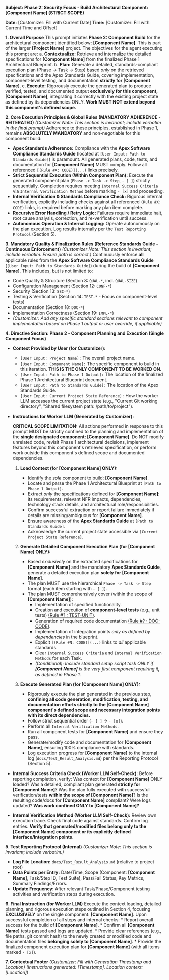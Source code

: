 **Subject: Phase 2: Security Focus - Build Architectural Component: [Component Name] (STRICT SCOPE)**

**Date:** [Customizer: Fill with Current Date]
**Time:** [Customizer: Fill with Current Time and Offset]

**1. Overall Purpose**
This prompt initiates **Phase 2: Component Build** for the architectural component identified below: **[Component Name]**. This is part of the larger **[Project Name]** project. The objectives for the agent executing this prompt are:
    a. **Contextualize:** Retrieve and internalize the detailed specifications for **[Component Name]** from the finalized Phase 1 Architectural Blueprint.
    b. **Plan:** Generate a detailed, standards-compliant execution plan (Phase -> Task -> Step) based *only* on the retrieved specifications and the Apex Standards Guide, covering implementation, component-level testing, and documentation **strictly for [Component Name]**.
    c. **Execute:** Rigorously execute the generated plan to produce verified, tested, and documented output **exclusively for this component, [Component Name]**, integrating it correctly with the existing project state as defined by its dependencies ONLY. **Work MUST NOT extend beyond this component's defined scope.**

**2. Core Execution Principles & Global Rules (MANDATORY ADHERENCE - REITERATED)**
*(Customizer Note: This section is invariant; include verbatim in the final prompt)*
Adherence to these principles, established in Phase 1, remains **ABSOLUTELY MANDATORY** and non-negotiable for this component build:

* **Apex Standards Adherence:** Compliance with the **Apex Software Compliance Standards Guide** (located at `[User Input: Path to Standards Guide]`) is paramount. All generated plans, code, tests, and documentation for **[Component Name]** MUST comply. Follow all referenced `[(Rule #X: CODE)](...)` links precisely.
* **Strict Sequential Execution (Within Component Plan):** Execute the generated component plan (`Phase -> Task -> Step`, `- [ ]`) strictly sequentially. Completion requires meeting `Internal Success Criteria` via `Internal Verification Method` before marking `- [x]` and proceeding.
* **Internal Verification & Standards Compliance Check:** Rigorous internal verification, explicitly including checks against all referenced `(Rule #X: CODE)` links, is required before marking any plan item complete.
* **Recursive Error Handling / Retry Logic:** Failures require immediate halt, root cause analysis, correction, and re-verification until success.
* **Autonomous Operation & Internal Logging:** Operate autonomously on the plan execution. Log results internally per the `Test Reporting Protocol` (Section 5).

**3. Mandatory Quality & Finalization Rules (Reference Standards Guide - Continuous Enforcement)**
*(Customizer Note: This section is invariant; include verbatim. Ensure path is correct.)*
Continuously enforce **all** applicable rules from the **Apex Software Compliance Standards Guide** (`[User Input: Path to Standards Guide]`) during the build of **[Component Name]**. This includes, but is not limited to:
* Code Quality & Structure (Section 8: `QUAL-*`, incl. `QUAL-SIZE`)
* Configuration Management (Section 12: `CONF-*`)
* Security (Section 13: `SEC-*`)
* Testing & Verification (Section 14: `TEST-*` - Focus on component-level tests)
* Documentation (Section 18: `DOC-*`)
* Implementation Correctness (Section 19: `IMPL-*`)
* *(Customizer: Add any specific standard sections relevant to component implementation based on Phase 1 output or user override, if applicable)*

**4. Directive Section: Phase 2 - Component Planning and Execution (Single Component Focus)**

* **Context Provided by User (for Customizer):**
    * `[User Input: Project Name]:` The overall project name.
    * `[User Input: Component Name]:` The specific component to build in this iteration. **THIS IS THE ONLY COMPONENT TO BE WORKED ON.**
    * `[User Input: Path to Phase 1 Output]:` The location of the finalized Phase 1 Architectural Blueprint document.
    * `[User Input: Path to Standards Guide]:` The location of the Apex Standards Guide.
    * `[User Input: Current Project State Reference]:` How the worker LLM accesses the current project state (e.g., "Current Git working directory", "Shared filesystem path: /path/to/project").

* **Instructions for Worker LLM (Generated by Customizer):**

    **CRITICAL SCOPE LIMITATION:** All actions performed in response to this prompt MUST be strictly confined to the planning and implementation of the **single designated component: [Component Name]**. Do NOT modify unrelated code, revisit Phase 1 architectural decisions, implement features beyond this component's retrieved specification, or perform work outside this component's defined scope and documented dependencies.

    1.  **Load Context (for [Component Name] ONLY):**
        * Identify the *sole* component to build: **[Component Name]**.
        * Locate and parse the Phase 1 Architectural Blueprint at `[Path to Phase 1 Output]`.
        * Extract *only* the specifications defined for **[Component Name]**: its requirements, relevant NFR impacts, dependencies, technology stack details, and architectural role/responsibilities.
        * Confirm successful extraction or report failure immediately if details are missing/ambiguous for **[Component Name]**.
        * Ensure awareness of the **Apex Standards Guide** at `[Path to Standards Guide]`.
        * Acknowledge the current project state accessible via `[Current Project State Reference]`.

    2.  **Generate Detailed Component Execution Plan (for [Component Name] ONLY):**
        * Based *exclusively* on the extracted specifications for **[Component Name]** and the mandatory **Apex Standards Guide**, generate a detailed execution plan **solely for [Component Name]**.
        * The plan MUST use the hierarchical `Phase -> Task -> Step` format (each item starting with `- [ ]`).
        * The plan MUST comprehensively cover (within the scope of **[Component Name]**):
            * Implementation of specified functionality.
            * Creation and execution of **component-level tests** (e.g., unit tests) [(Rule #? : TEST-UNIT)](...).
            * Generation of required code documentation [(Rule #? : DOC-CODE)](...).
            * Implementation of integration points *only as defined by dependencies* in the blueprint.
            * Explicit `[(Rule #N: CODE)](...)` links to *all* applicable standards.
            * Clear `Internal Success Criteria` and `Internal Verification Methods` for each Task.
            * *(Conditional): Include standard setup script task ONLY if **[Component Name]** is the very first component requiring it, as defined in Phase 1.*

    3.  **Execute Generated Plan (for [Component Name] ONLY):**
        * Rigorously execute the plan generated in the previous step, **confining all code generation, modification, testing, and documentation efforts strictly to the [Component Name] component's defined scope and necessary integration points with its direct dependencies.**
        * Follow strict sequential order (`- [ ]` -> `- [x]`).
        * Perform all `Internal Verification Methods`.
        * Run all component tests for **[Component Name]** and ensure they pass.
        * Generate/modify code and documentation for **[Component Name]**, ensuring 100% compliance with standards.
        * Log execution progress for **[Component Name]** to the internal log (`docs/Test_Result_Analysis.md`) per the Reporting Protocol (Section 5).

* **Internal Success Criteria Check (Worker LLM Self-Check):** Before reporting completion, verify: Was context for **[Component Name]** ONLY loaded? Was a detailed, compliant plan generated **strictly for [Component Name]**? Was the plan fully executed with successful verification/tests **within the scope of [Component Name]**? Is the resulting code/docs for **[Component Name]** compliant? Were logs updated? **Was work confined ONLY to [Component Name]?**
* **Internal Verification Method (Worker LLM Self-Check):** Review own execution trace. Check final code against standards. Confirm log entries. **Verify that generated/modified files belong only to the [Component Name] component or its explicitly defined interface/integration points.**

**5. Test Reporting Protocol (Internal)**
*(Customizer Note: This section is invariant; include verbatim.)*
* **Log File Location:** `docs/Test_Result_Analysis.md` (relative to project root)
* **Data Points per Entry:** Date/Time, Scope (Component: **[Component Name]**, Task/Step ID, Test Suite), Pass/Fail Status, Key Metrics, Summary Findings/Errors.
* **Update Frequency:** After relevant Task/Phase/Component testing activities and verification steps during execution.

**6. Final Instruction (for Worker LLM)**
Execute the context loading, detailed planning, and rigorous execution steps outlined in Section 4, focusing **EXCLUSIVELY** on the single component: **[Component Name]**. Upon successful completion of all steps and internal checks:
    * Report overall success for the build of **[Component Name]**.
    * Confirm all **[Component Name]** tests passed and logs are updated.
    * Provide clear references (e.g., file paths, git commit hash) to the newly created or modified code and documentation files **belonging solely to [Component Name]**.
    * Provide the finalized component execution plan for **[Component Name]** (with all items marked `- [x]`).

**7. Contextual Footer**
*(Customizer: Fill with Generation Timestamp and Location)*
*(Instructions generated: [Timestamp]. Location context: [Location])*